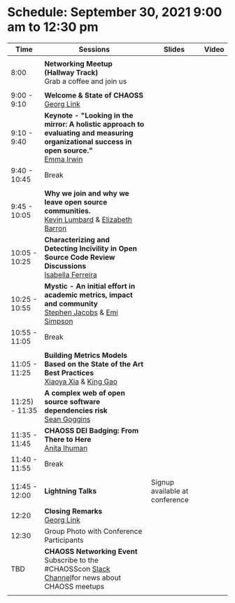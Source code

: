 # Schedule: September 30, 2021 9:00 am to 12:30 pm

|Time|Sessions|Slides|Video
---|---|---|---
| | |
| 8:00|**Networking Meetup (Hallway Track)**<br>Grab a coffee and join us|
| | |
| 9:00 - 9:10|**Welcome & State of CHAOSS**<br>[Georg Link]()||
| 9:10 - 9:40|**Keynote - "Looking in the mirror: A holistic approach to evaluating and measuring organizational success in open source."**<br>[Emma Irwin]()||
|9:40 - 10:45|Break|
| | |
|9:45 - 10:05|**Why we join and why we leave open source communities.**<br>[Kevin Lumbard]() & [Elizabeth Barron]()||
|10:05 - 10:25|**Characterizing and Detecting Incivility in Open Source Code Review Discussions**<br>[Isabella Ferreira]()||
|10:25 - 10:55|**Mystic - An initial effort in academic metrics, impact and community**<br>[Stephen Jacobs]() & [Emi Simpson]()||
|10:55 - 11:05|Break|
| | |
|11:05 - 11:25|**Building Metrics Models Based on the State of the Art Best Practices**<br>[Xiaoya Xia]() & [King Gao]()||
|11:25) - 11:35|**A complex web of open source software dependencies risk**<br>[Sean Goggins]()||
|11:35 - 11:45|**CHAOSS DEI Badging: From There to Here**<br>[Anita Ihuman]()||
|11:40 - 11:55|Break|
| | |
|11:45 - 12:00|**Lightning Talks** |Signup available at conference|
|12:20|**Closing Remarks**<br>[Georg Link]()|
|12:30|Group Photo with Conference Participants||
|TBD|**CHAOSS Networking Event**<br>Subscribe to the #CHAOSScon [Slack Channel](https://join.slack.com/t/chaoss-workspace/shared_invite/zt-r65szij9-QajX59hkZUct82b0uACA6g)for news about CHAOSS meetups|
| | |

